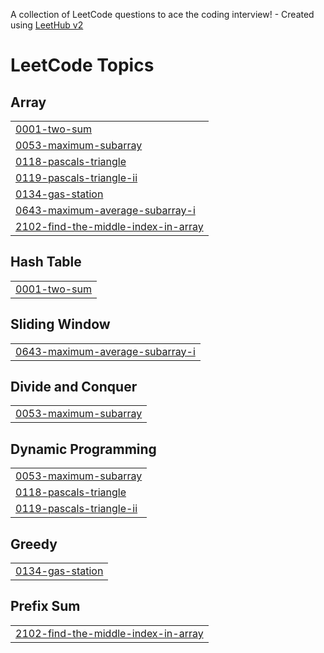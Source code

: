 A collection of LeetCode questions to ace the coding interview! - Created using [LeetHub v2](https://github.com/arunbhardwaj/LeetHub-2.0)
<!---LeetCode Topics Start-->
# LeetCode Topics
## Array
|  |
| ------- |
| [0001-two-sum](https://github.com/saimaneeesh/Leetcode-Solutions/tree/master/0001-two-sum) |
| [0053-maximum-subarray](https://github.com/saimaneeesh/Leetcode-Solutions/tree/master/0053-maximum-subarray) |
| [0118-pascals-triangle](https://github.com/saimaneeesh/Leetcode-Solutions/tree/master/0118-pascals-triangle) |
| [0119-pascals-triangle-ii](https://github.com/saimaneeesh/Leetcode-Solutions/tree/master/0119-pascals-triangle-ii) |
| [0134-gas-station](https://github.com/saimaneeesh/Leetcode-Solutions/tree/master/0134-gas-station) |
| [0643-maximum-average-subarray-i](https://github.com/saimaneeesh/Leetcode-Solutions/tree/master/0643-maximum-average-subarray-i) |
| [2102-find-the-middle-index-in-array](https://github.com/saimaneeesh/Leetcode-Solutions/tree/master/2102-find-the-middle-index-in-array) |
## Hash Table
|  |
| ------- |
| [0001-two-sum](https://github.com/saimaneeesh/Leetcode-Solutions/tree/master/0001-two-sum) |
## Sliding Window
|  |
| ------- |
| [0643-maximum-average-subarray-i](https://github.com/saimaneeesh/Leetcode-Solutions/tree/master/0643-maximum-average-subarray-i) |
## Divide and Conquer
|  |
| ------- |
| [0053-maximum-subarray](https://github.com/saimaneeesh/Leetcode-Solutions/tree/master/0053-maximum-subarray) |
## Dynamic Programming
|  |
| ------- |
| [0053-maximum-subarray](https://github.com/saimaneeesh/Leetcode-Solutions/tree/master/0053-maximum-subarray) |
| [0118-pascals-triangle](https://github.com/saimaneeesh/Leetcode-Solutions/tree/master/0118-pascals-triangle) |
| [0119-pascals-triangle-ii](https://github.com/saimaneeesh/Leetcode-Solutions/tree/master/0119-pascals-triangle-ii) |
## Greedy
|  |
| ------- |
| [0134-gas-station](https://github.com/saimaneeesh/Leetcode-Solutions/tree/master/0134-gas-station) |
## Prefix Sum
|  |
| ------- |
| [2102-find-the-middle-index-in-array](https://github.com/saimaneeesh/Leetcode-Solutions/tree/master/2102-find-the-middle-index-in-array) |
<!---LeetCode Topics End-->
